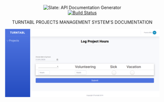 <p align="center">
  <img src="https://avatars1.githubusercontent.com/u/21255133?s=200&v=4" alt="Slate: API Documentation Generator" width="226">
  <br>
  <a href="https://travis-ci.com/slatedocs/slate"><img src="https://travis-ci.com/slatedocs/slate.svg?branch=master" alt="Build Status"></a>
</p>

<p align="center">TURNTABL PROJECTS MANAGEMENT SYSTEM'S DOCUMENTATION</p>

<p align="center"><img src="./source/images/tpms.png" width=700 alt="Screenshot of Example Documentation created with Slate"></p>



